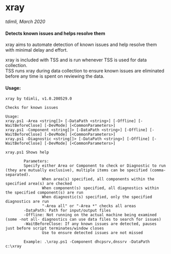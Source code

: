 # xray 
*tdimli, March 2020*

#### Detects known issues and helps resolve them

xray aims to automate detection of known issues and help resolve them with minimal delay and effort.

xray is included with TSS and is run whenever TSS is used for data collection.  
TSS runs xray during data collection to ensure known issues are eliminated before any time is spent on reviewing the data.

#### Usage:
```
xray by tdimli, v1.0.200529.0

Checks for known issues

Usage:
xray.ps1 -Area <string[]> [-DataPath <string>] [-Offline] [-WaitBeforeClose] [-DevMode] [<CommonParameters>]
xray.ps1 -Component <string[]> [-DataPath <string>] [-Offline] [-WaitBeforeClose] [-DevMode] [<CommonParameters>]
xray.ps1 -Diagnostic <string[]> [-DataPath <string>] [-Offline] [-WaitBeforeClose] [-DevMode] [<CommonParameters>]

xray.ps1 Shows help

        Parameters:
        Specify either Area or Component to check or Diagnostic to run (they are mutually exclusive), multiple items can be specified (comma-separated).
                When area(s) specified, all components within the specified area(s) are checked
                When component(s) specified, all diagnostics within the specified component(s) are run
                When diagnostic(s) specified, only the specified diagnostics are run
                "-Area all" or "-Area *" checks all areas
        -DataPath: Path for input/output files
        -Offline: Not running on the actual machine being examined (some -not all- diagnostics can use data files to search for issues)
        -WaitBeforeClose: If any known issues are detected, pauses just before script terminates/window closes
                Use to ensure detected issues are not missed

        Example: .\xray.ps1 -Component dhcpsrv,dnssrv -DataPath c:\xray

```